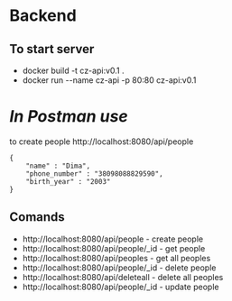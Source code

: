 # Backend

## To start server
- docker build -t cz-api:v0.1 .
- docker run --name cz-api -p 80:80 cz-api:v0.1

# _In Postman use_
to create people http://localhost:8080/api/people
```
{
    "name" : "Dima",
    "phone_number" : "38098088829590",
    "birth_year" : "2003"
}
```
## Comands
- http://localhost:8080/api/people - create people
- http://localhost:8080/api/people/_id - get people
- http://localhost:8080/api/peoples - get all peoples
- http://localhost:8080/api/people/_id - delete people
- http://localhost:8080/api/deleteall - delete all peoples
- http://localhost:8080/api/people/_id - update people


